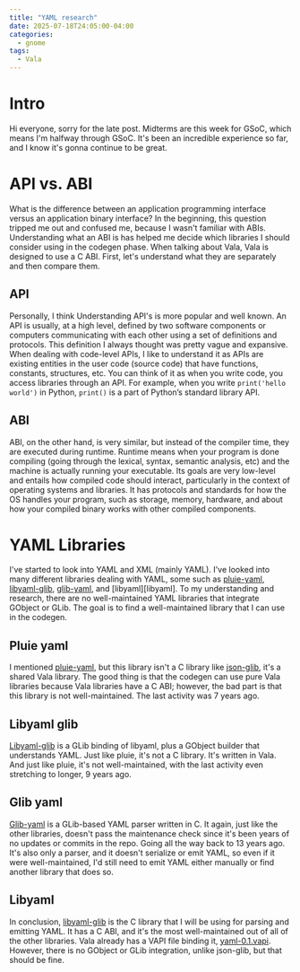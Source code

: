```yaml
---
title: "YAML research"
date: 2025-07-18T24:05:00-04:00
categories:
  - gnome
tags:
  - Vala
---
```


# Intro

Hi everyone, sorry for the late post. Midterms are this week for GSoC, which means I'm halfway through GSoC. It's been an incredible experience so far, and I know it's gonna continue to be great.

# API vs. ABI

What is the difference between an application programming interface versus an application binary interface? In the beginning, this question tripped me out and confused me, because I wasn't familiar with ABIs. Understanding what an ABI is has helped me decide which libraries I should consider using in the codegen phase. When talking about Vala, Vala is designed to use a C ABI. First, let's understand what they are separately and then compare them.

## API

Personally, I think Understanding API's is more popular and well known. An API is usually, at a high level, defined by two software components or computers communicating with each other using a set of definitions and protocols. This definition I always thought was pretty vague and expansive. When dealing with code-level APIs, I like to understand it as APIs are existing entities in the user code (source code) that have functions, constants, structures, etc. You can think of it as when you write code, you access libraries through an API. For example, when you write ```print('hello world')``` in Python, ```print()``` is a part of Python’s standard library API.

## ABI

ABI, on the other hand, is very similar, but instead of the compiler time, they are executed during runtime. Runtime means when your program is done compiling (going through the lexical, syntax, semantic analysis, etc) and the machine is actually running your executable. Its goals are very low-level and entails how compiled code should interact, particularly in the context of operating systems and libraries. It has protocols and standards for how the OS handles your program, such as storage, memory, hardware, and about how your compiled binary works with other compiled components. 

# YAML Libraries

I've started to look into YAML and XML (mainly YAML). I've looked into many different libraries dealing with YAML, some such as [pluie-yaml][pluie-yaml], [libyaml-glib][libyaml-glib], [glib-yaml][glib-yaml], and [libyaml][libyaml]. To my understanding and research, there are no well-maintained YAML libraries that integrate GObject or GLib. The goal is to find a well-maintained library that I can use in the codegen. 

## Pluie yaml

I mentioned [pluie-yaml][pluie-yaml], but this library isn't a C library like [json-glib][json-glib], it's a shared Vala library. The good thing is that the codegen can use pure Vala libraries because Vala libraries have a C ABI; however, the bad part is that this library is not well-maintained. The last activity was 7 years ago.

## Libyaml glib 

[Libyaml-glib][libyaml-glib] is a GLib binding of libyaml, plus a GObject builder that understands YAML. Just like pluie, it's not a C library. It's written in Vala. And just like pluie, it's not well-maintained, with the last activity even stretching to longer, 9 years ago.

## Glib yaml

[Glib-yaml][glib-yaml] is a GLib-based YAML parser written in C. It again, just like the other libraries, doesn't pass the maintenance check since it's been years of no updates or commits in the repo. Going all the way back to 13 years ago. It's also only a parser, and it doesn't serialize or emit YAML, so even if it were well-maintained, I'd still need to emit YAML either manually or find another library that does so. 

## Libyaml

In conclusion, [libyaml-glib][libyaml-glib] is the C library that I will be using for parsing and emitting YAML. It has a C ABI, and it's the most well-maintained out of all of the other libraries. Vala already has a VAPI file binding it, [yaml-0.1.vapi][yaml-0.1.vapi]. However, there is no GObject or GLib integration, unlike json-glib, but that should be fine.


[.vapi]: https://gitlab.gnome.org/GNOME/vala/-/tree/main/vapi?ref_type=heads
[json-glib]: https://gitlab.gnome.org/GNOME/json-glib/-/tree/main?ref_type=heads
[pluie-yaml]: https://github.com/pluie-org/lib-yaml
[yaml-glib]: https://github.com/rainwoodman/libyaml-glib
[libyaml-glib]: https://github.com/yaml/libyaml/tree/master
[glib-yaml]: https://github.com/jimmuhk/glib-yaml
[yaml-0.1.vapi]: https://gitlab.gnome.org/GNOME/vala-extra-vapis/-/blob/master/yaml-0.1.vapi?ref_type=heads
